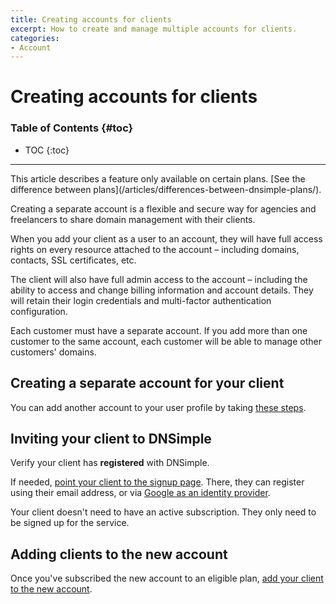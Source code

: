 ```yaml
---
title: Creating accounts for clients
excerpt: How to create and manage multiple accounts for clients.
categories:
- Account
---
```


# Creating accounts for clients

### Table of Contents {#toc}

* TOC
{:toc}

---

<info>
This article describes a feature only available on certain plans. [See the difference between plans](/articles/differences-between-dnsimple-plans/).
</info>

Creating a separate account is a flexible and secure way for agencies and freelancers to share domain management with their clients.

When you add your client as a user to an account, they will have full access rights on every resource attached to the account – including domains, contacts, SSL certificates, etc.

The client will also have full admin access to the account – including the ability to access and change billing information and account details. They will retain their login credentials and multi-factor authentication configuration.

<warning>
Each customer must have a separate account. If you add more than one customer to the same account, each customer will be able to manage other customers' domains.
</warning>


## Creating a separate account for your client

You can add another account to your user profile by taking [these steps](/articles/account-multi/#creating-a-separate-account).

## Inviting your client to DNSimple

Verify your client has __registered__ with DNSimple.

If needed, [point your client to the signup page](https://dnsimple.com/signup). There, they can register using their email address, or via [Google as an identity provider](/articles/google-identity-provider).

<info>
Your client doesn't need to have an active subscription. They only need to be signed up for the service.
</info>

## Adding clients to the new account

Once you've subscribed the new account to an eligible plan, [add your client to the new account](/articles/account-users/#adding-members-to-an-account).

